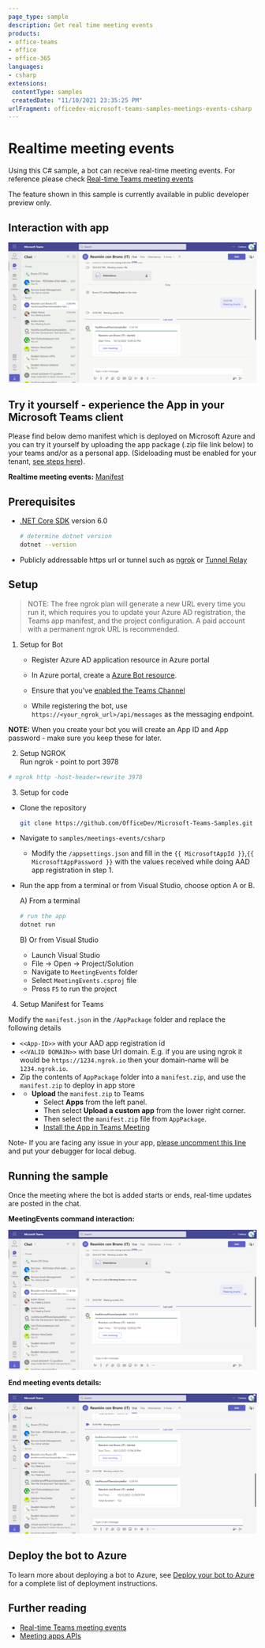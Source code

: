 ```yaml
---
page_type: sample
description: Get real time meeting events
products:
- office-teams
- office
- office-365
languages:
- csharp
extensions:
 contentType: samples
 createdDate: "11/10/2021 23:35:25 PM"
urlFragment: officedev-microsoft-teams-samples-meetings-events-csharp
---
```


# Realtime meeting events

Using this C# sample, a bot can receive real-time meeting events.
For reference please check [Real-time Teams meeting events](https://docs.microsoft.com/microsoftteams/platform/apps-in-teams-meetings/api-references?tabs=dotnet)

The feature shown in this sample is currently available in public developer preview only.

## Interaction with app

![Meetings Events](MeetingEvents/Images/MeetingsEvents.gif)

## Try it yourself - experience the App in your Microsoft Teams client
Please find below demo manifest which is deployed on Microsoft Azure and you can try it yourself by uploading the app package (.zip file link below) to your teams and/or as a personal app. (Sideloading must be enabled for your tenant, [see steps here](https://docs.microsoft.com/microsoftteams/platform/concepts/build-and-test/prepare-your-o365-tenant#enable-custom-teams-apps-and-turn-on-custom-app-uploading)).

**Realtime meeting events:** [Manifest](/samples/meetings-events/csharp/demo-manifest/Meetings-Events.zip)

## Prerequisites

- [.NET Core SDK](https://dotnet.microsoft.com/download) version 6.0

  ```bash
  # determine dotnet version
  dotnet --version
  ```
- Publicly addressable https url or tunnel such as [ngrok](https://ngrok.com/) or [Tunnel Relay](https://github.com/OfficeDev/microsoft-teams-tunnelrelay) 

## Setup
> NOTE: The free ngrok plan will generate a new URL every time you run it, which requires you to update your Azure AD registration, the Teams app manifest, and the project configuration. A paid account with a permanent ngrok URL is recommended.

1) Setup for Bot
   - Register Azure AD application resource in Azure portal
   - In Azure portal, create a [Azure Bot resource](https://docs.microsoft.com/azure/bot-service/bot-builder-authentication?view=azure-bot-service-4.0&tabs=csharp%2Caadv2).

   - Ensure that you've [enabled the Teams Channel](https://docs.microsoft.com/azure/bot-service/channel-connect-teams?view=azure-bot-service-4.0)
   - While registering the bot, use `https://<your_ngrok_url>/api/messages` as the messaging endpoint.

  **NOTE:** When you create your bot you will create an App ID and App password - make sure you keep these for later.

2) Setup NGROK  
Run ngrok - point to port 3978

```bash
# ngrok http -host-header=rewrite 3978
```

3) Setup for code   
- Clone the repository

    ```bash
    git clone https://github.com/OfficeDev/Microsoft-Teams-Samples.git

- Navigate to `samples/meetings-events/csharp` 
    - Modify the `/appsettings.json` and fill in the `{{ MicrosoftAppId }}`,`{{ MicrosoftAppPassword }}` with the values received while doing AAD app registration in step 1.

- Run the app from a terminal or from Visual Studio, choose option A or B.

  A) From a terminal

  ```bash
  # run the app
  dotnet run
  ```

  B) Or from Visual Studio

  - Launch Visual Studio
  - File -> Open -> Project/Solution
  - Navigate to `MeetingEvents` folder
  - Select `MeetingEvents.csproj` file
  - Press `F5` to run the project

4) Setup Manifest for Teams

Modify the `manifest.json` in the `/AppPackage` folder and replace the following details

   - `<<App-ID>>` with your AAD app registration id   
   - `<<VALID DOMAIN>>` with base Url domain. E.g. if you are using ngrok it would be `https://1234.ngrok.io` then your domain-name will be `1234.ngrok.io`.
   - Zip the contents of `AppPackage` folder into a `manifest.zip`, and use the `manifest.zip` to deploy in app store
   - - **Upload** the `manifest.zip` to Teams
         - Select **Apps** from the left panel.
         - Then select **Upload a custom app** from the lower right corner.
         - Then select the `manifest.zip` file from `AppPackage`.
         - [Install the App in Teams Meeting](https://docs.microsoft.com/microsoftteams/platform/apps-in-teams-meetings/teams-apps-in-meetings?view=msteams-client-js-latest#meeting-lifecycle-scenarios)

Note- If you are facing any issue in your app,  [please uncomment this line](https://github.com/OfficeDev/Microsoft-Teams-Samples/blob/main/samples/meetings-events/csharp/MeetingEvents/AdapterWithErrorHandler.cs#L25) and put your debugger for local debug.

## Running the sample
Once the meeting where the bot is added starts or ends, real-time updates are posted in the chat.

**MeetingEvents command interaction:**   

![Meeting start event](MeetingEvents/Images/meeting-start.png)

**End meeting events details:**   

![Meeting end event](MeetingEvents/Images/meeting-end.png)

## Deploy the bot to Azure

To learn more about deploying a bot to Azure, see [Deploy your bot to Azure](https://aka.ms/azuredeployment) for a complete list of deployment instructions.

## Further reading

- [Real-time Teams meeting events](https://docs.microsoft.com/microsoftteams/platform/apps-in-teams-meetings/api-references?tabs=dotnet)
- [Meeting apps APIs](https://learn.microsoft.com/microsoftteams/platform/apps-in-teams-meetings/meeting-apps-apis?tabs=dotnet)